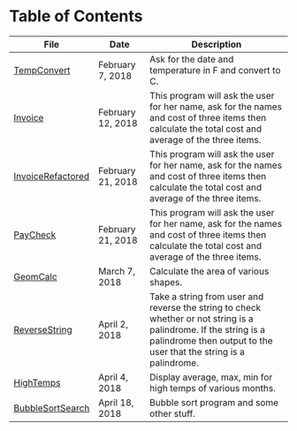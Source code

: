 # Table of Contents

 | File | Date | Description |
 | ---  |  ---  | --- |
 | [TempConvert](/Class%20Examples/TempConvert/TempConvert.cpp) | February 7, 2018 | Ask for the date and temperature in F and convert to C. |
 | [Invoice](/Class%20Examples/Invoice/invoice.cpp) | February 12, 2018 | This program will ask the user for her name, ask for the names and cost of three items then calculate the total cost and average of the three items. |
 | [InvoiceRefactored](/Class%20Examples/InvoiceRefactored/invoiceRefactored.cpp) | February 21, 2018 | This program will ask the user for her name, ask for the names and cost of three items then calculate the total cost and average of the three items. |
 | [PayCheck](/Class%20Examples/PayCheck/payCheck.cpp) | February 21, 2018 | This program will ask the user for her name, ask for the names and cost of three items then calculate the total cost and average of the three items. |
 | [GeomCalc](/Class%20Examples/GeomCalc/geomCalc.cpp) | March 7, 2018 | Calculate the area of various shapes.|
 | [ReverseString](/Class%20Examples/ReverseString/reverseString.cpp) | April 2, 2018 | Take a string from user and reverse the string to check whether or not string is a palindrome. If the string is a palindrome then output to the user that the string is a palindrome. |
 | [HighTemps](/Class%20Examples/HighTemps/highTemps.cpp) | April 4, 2018 | Display average, max, min for high temps of various months. |
 | [BubbleSortSearch](/Class%20Examples/BubbleSortSearch/bubbleSortSearch.cpp) | April 18, 2018 | Bubble sort program and some other stuff. |
